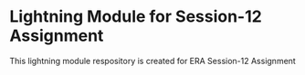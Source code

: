 # Lightning Module for Session-12 Assignment
This lightning module respository is created for ERA Session-12 Assignment
